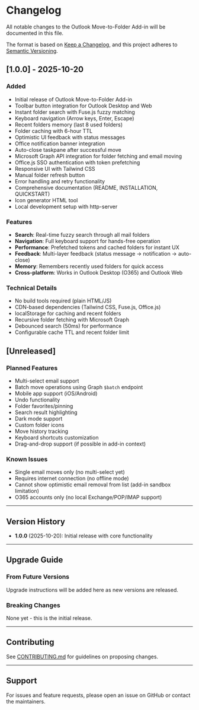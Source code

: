 # Changelog

All notable changes to the Outlook Move-to-Folder Add-in will be documented in this file.

The format is based on [Keep a Changelog](https://keepachangelog.com/en/1.0.0/),
and this project adheres to [Semantic Versioning](https://semver.org/spec/v2.0.0.html).

## [1.0.0] - 2025-10-20

### Added
- Initial release of Outlook Move-to-Folder Add-in
- Toolbar button integration for Outlook Desktop and Web
- Instant folder search with Fuse.js fuzzy matching
- Keyboard navigation (Arrow keys, Enter, Escape)
- Recent folders memory (last 8 used folders)
- Folder caching with 6-hour TTL
- Optimistic UI feedback with status messages
- Office notification banner integration
- Auto-close taskpane after successful move
- Microsoft Graph API integration for folder fetching and email moving
- Office.js SSO authentication with token prefetching
- Responsive UI with Tailwind CSS
- Manual folder refresh button
- Error handling and retry functionality
- Comprehensive documentation (README, INSTALLATION, QUICKSTART)
- Icon generator HTML tool
- Local development setup with http-server

### Features
- **Search**: Real-time fuzzy search through all mail folders
- **Navigation**: Full keyboard support for hands-free operation
- **Performance**: Prefetched tokens and cached folders for instant UX
- **Feedback**: Multi-layer feedback (status message → notification → auto-close)
- **Memory**: Remembers recently used folders for quick access
- **Cross-platform**: Works in Outlook Desktop (O365) and Outlook Web

### Technical Details
- No build tools required (plain HTML/JS)
- CDN-based dependencies (Tailwind CSS, Fuse.js, Office.js)
- localStorage for caching and recent folders
- Recursive folder fetching with Microsoft Graph
- Debounced search (50ms) for performance
- Configurable cache TTL and recent folder limit

## [Unreleased]

### Planned Features
- Multi-select email support
- Batch move operations using Graph `$batch` endpoint
- Mobile app support (iOS/Android)
- Undo functionality
- Folder favorites/pinning
- Search result highlighting
- Dark mode support
- Custom folder icons
- Move history tracking
- Keyboard shortcuts customization
- Drag-and-drop support (if possible in add-in context)

### Known Issues
- Single email moves only (no multi-select yet)
- Requires internet connection (no offline mode)
- Cannot show optimistic email removal from list (add-in sandbox limitation)
- O365 accounts only (no local Exchange/POP/IMAP support)

---

## Version History

- **1.0.0** (2025-10-20): Initial release with core functionality

---

## Upgrade Guide

### From Future Versions

Upgrade instructions will be added here as new versions are released.

### Breaking Changes

None yet - this is the initial release.

---

## Contributing

See [CONTRIBUTING.md](./CONTRIBUTING.md) for guidelines on proposing changes.

---

## Support

For issues and feature requests, please open an issue on GitHub or contact the maintainers.


